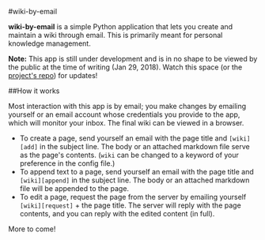#wiki-by-email

**wiki-by-email** is a simple Python application that lets you create and maintain a wiki through email. This is primarily meant for personal knowledge management.

**Note:** This app is still under development and is in no shape to be viewed by the public at the time of writing (Jan 29, 2018). Watch this space (or the [project's repo](https://github.com/abithakt/wiki-by-email)) for updates!

##How it works

Most interaction with this app is by email; you make changes by emailing yourself or an email account whose credentials you provide to the app, which will monitor your inbox. The final wiki can be viewed in a browser.

* To create a page, send yourself an email with the page title and `[wiki][add]` in the subject line. The body or an attached markdown file serve as the page's contents. (`wiki` can be changed to a keyword of your preference in the config file.)
* To append text to a page, send yourself an email with the page title and `[wiki][append]` in the subject line. The body or an attached markdown file will be appended to the page.
* To edit a page, request the page from the server by emailing yourself `[wiki][request]` + the page title. The server will reply with the page contents, and you can reply with the edited content (in full).

More to come!
